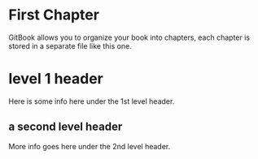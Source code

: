 # First Chapter

GitBook allows you to organize your book into chapters, each chapter is stored in a separate file like this one.

# level 1 header

Here is some info here under the 1st level header.

## a second level header

More info goes here under the 2nd level header.
